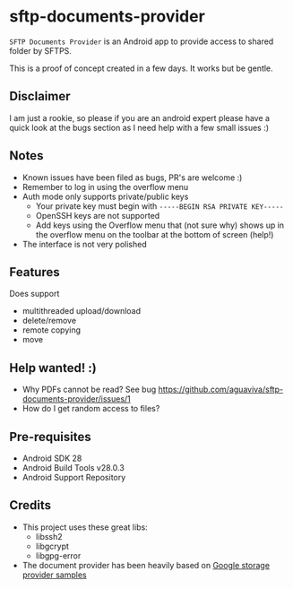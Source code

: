 sftp-documents-provider
=======================

`SFTP Documents Provider` is an Android app to provide access to shared folder by SFTPS.

This is a proof of concept created in a few days. It works but be gentle.

Disclaimer 
----------

I am just a rookie, so please if you are an android expert please have a quick look at the bugs section as I need help with a few small issues :) 

Notes
-----

- Known issues have been filed as bugs, PR's are welcome :)
- Remember to log in using the overflow menu
- Auth mode only supports private/public keys
  - Your private key must begin with `-----BEGIN RSA PRIVATE KEY----- `
  - OpenSSH keys are not supported
  - Add keys using the Overflow menu that (not sure why) shows up in the overflow menu on the toolbar at the bottom of screen (help!)
- The interface is not very polished

Features
--------
Does support
- multithreaded upload/download
- delete/remove
- remote copying
- move

Help wanted! :)
------------

- Why PDFs cannot be read? See bug https://github.com/aguaviva/sftp-documents-provider/issues/1
- How do I get random access to files? 

Pre-requisites
--------------

- Android SDK 28
- Android Build Tools v28.0.3
- Android Support Repository
  
Credits
--------

- This project uses these great libs:
  - libssh2 
  - libgcrypt
  - libgpg-error
-  The document provider has been heavily based on [Google storage provider samples][1]

[1]: https://github.com/android/storage
